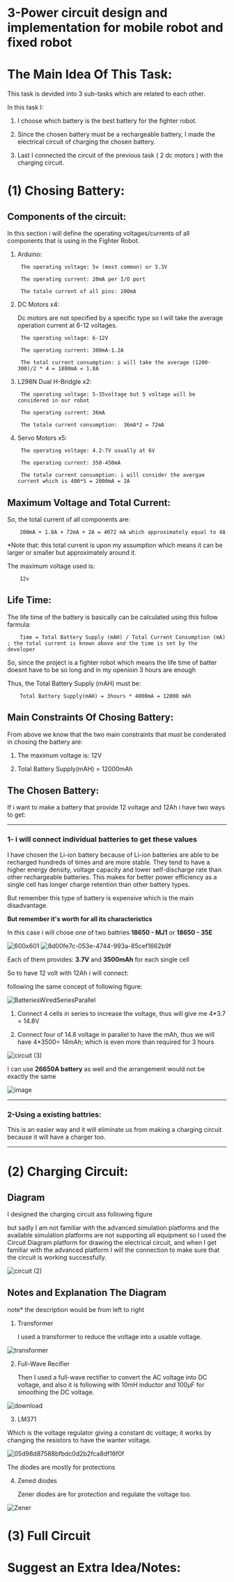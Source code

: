 # 3-Power circuit design and implementation for mobile robot and fixed robot

# The Main Idea Of This Task: 

This task is devided into 3 sub-tasks which are related to each other. 


In this task I:


1. I choose which battery is the best battery for the fighter robot.

2. Since the chosen battery must be a rechargeable battery, I made the electrical circuit of charging the chosen battery.

3. Last I connected the circuit of the previous task ( 2 dc motors ) with the charging circuit. 



# (1) Chosing Battery:

## Components of the circuit: 

In this section i will define the operating voltages/currents of all components that is using in the Fighter Robot. 

1. Arduino:

        The operating voltage: 5v (most common) or 3.3V

        The operating current: 20mA per I/O port
        
        The totale current of all pins: 200mA 
       
2. DC Motors x4: 

    Dc motors are not specified by a specific type so I will take the average operation current at 6-12 voltages.
    
        The operating voltage: 6-12V 

        The operating current: 300mA-1.2A
        
        The total current consumption: i will take the average (1200-300)/2 * 4 = 1800mA = 1.8A
       
       

3. L298N Dual H-Bridgle x2:

        The operating voltage: 5-35voltage but 5 voltage will be considered in our robot

        The operating current: 36mA
        
        The totale current consumption:  36mA*2 = 72mA

4. Servo Motors x5:

        The operating voltage: 4.2-7V usually at 6V

        The operating current: 350-450mA 
        
        The totale current consumption: i will consider the avergae current which is 400*5 = 2000mA = 2A

## Maximum Voltage and Total Current: 

So, the total current of all components are: 
 
        200mA + 1.8A + 72mA + 2A = 4072 mA which approximately equal to 4A

*Note that: this total current is upon my assumption which means it can be larger or smaller but approximately around it.

The maximum voltage used is:

        12v

## Life Time: 

   The life time of the battery is basically can be calculated using this follow farmula:

        Time = Total Battery Supply (mAH) / Total Current Consumption (mA) ; the total current is known above and the time is set by the developer 
        
   So, since the project is a fighter robot which means the life time of batter doesnt have to be so long and in my openioin 3 hours are enough
   
   Thus, the Total Battery Supply (mAH) must be:
   
        Total Battery Supply(mAH) = 3hours * 4000mA = 12000 mAh

## Main Constraints Of Chosing Battery: 

From above we know that the two main constraints that must be conderated in chosing the battery are:

1. The maximum voltage is: 12V

2. Total Battery Supply(mAH) = 12000mAh

## The Chosen Battery:

If i want to make a battery that provide 12 voltage and 12Ah i have two ways to get:
   
------------------------------------------------------------------------------------------------------------------------------------------------

### 1- i will connect individual batteries to get these values

I have chosen the Li-ion battery because of Li-ion batteries are able to be recharged hundreds of times and are more stable. They tend to have a higher energy density, voltage capacity and lower self-discharge rate than other rechargeable batteries. This makes for better power efficiency as a single cell has longer charge retention than other battery types. 

But remember this type of battery is expensive which is the main disadvantage.

**But remember it's worth for all its characteristics**

In this case i will chose one of two battries **18650 - MJ1** or **18650 - 35E** 
        
![600x601](https://user-images.githubusercontent.com/85455361/123690920-a6630f00-d85d-11eb-854b-65d425171c95.png)
![8d00fe7c-053e-4744-993a-85cef1662b9f](https://user-images.githubusercontent.com/85455361/123690903-a19e5b00-d85d-11eb-97f4-15b1eeec260c.jpg)


   Each of them provides: **3.7V** and **3500mAh** for each single cell
         
   So to have 12 volt with 12Ah i will connect:
         
   following the same concept of following figure:   
         
![BatteriesWiredSeriesParallel](https://user-images.githubusercontent.com/85455361/123692468-83d1f580-d85f-11eb-8ad9-5b942d02c39a.jpg)
         
   1. Connect 4 cells in series to increase the voltage, thus will give me 4*3.7 = 14.8V
   
   2. Connect four of 14.8 voltage in parallel to have the mAh, thus we will have 4*3500= 14mAh; which is even more than required for 3 hours

![circuit (3)](https://user-images.githubusercontent.com/85455361/123959515-f0133d00-d9b6-11eb-9be0-12645d81b893.png)


   I can use **26650A battery** as well and the arrangement would not be exactly the same  
   
   
   ![image](https://user-images.githubusercontent.com/85455361/123694373-ef1cc700-d861-11eb-82b0-debee829d146.jpg)

------------------------------------------------------------------------------------------------------------------------------------------------

### 2-Using a existing battries:
This is an easier way and it will eliminate us from making a charging circuit because it will have a charger too.

------------------------------------------------------------------------------------------------------------------------------------------------

   
# (2) Charging Circuit:

## Diagram 

I designed the charging circuit ass following figure

but sadly I am not familiar with the advanced simulation platforms and the available simulation platforms are not supporting all equipment so I used the Circuit Diagram platform for drawing the electrical circuit, and when I get familiar with the advanced platform I will the connection to make sure that the circuit is working successfully. 


![circuit (2)](https://user-images.githubusercontent.com/85455361/123962467-2acaa480-d9ba-11eb-8f68-84e18a19c22c.png)

## Notes and Explanation The Diagram

note* the description would be from left to right

1. Transformer

   I used a transformer to reduce the voltage into a usable voltage.

![transformer](https://user-images.githubusercontent.com/85455361/123964352-01127d00-d9bc-11eb-8394-447e8230a0cd.png)

2. Full-Wave Recifier

   Then I used a full-wave rectifier to convert the AC voltage into DC voltage, and also it is following with 10mH inductor and 100μF for smoothing the DC voltage.

![download](https://user-images.githubusercontent.com/85455361/123964634-4c2c9000-d9bc-11eb-97d5-3f683fef7135.png)

3. LM371

  Which is the voltage regulator giving a constant dc voltage; it works by changing the resistors to have the wanter voltage.
  
   ![05d98d87588bfbdc0d2b2fca8df16f0f](https://user-images.githubusercontent.com/85455361/123970088-80567f80-d9c1-11eb-9f62-f03fd34e50cc.png)

  The diodes are mostly for protections
  
4. Zened diodes
   
   Zener diodes are for protection and regulate the voltage too.

    
![Zener](https://user-images.githubusercontent.com/85455361/123964508-2606f000-d9bc-11eb-84fd-19a0c91872db.gif)

# (3) Full Circuit 



# Suggest an Extra Idea/Notes:
    


